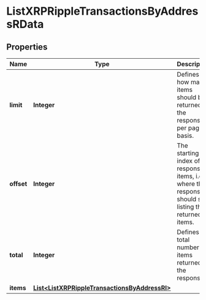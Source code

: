 

# ListXRPRippleTransactionsByAddressRData


## Properties

| Name | Type | Description | Notes |
|------------ | ------------- | ------------- | -------------|
|**limit** | **Integer** | Defines how many items should be returned in the response per page basis. |  |
|**offset** | **Integer** | The starting index of the response items, i.e. where the response should start listing the returned items. |  |
|**total** | **Integer** | Defines the total number of items returned in the response. |  |
|**items** | [**List&lt;ListXRPRippleTransactionsByAddressRI&gt;**](ListXRPRippleTransactionsByAddressRI.md) |  |  |



